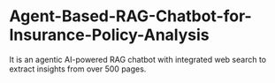 # Agent-Based-RAG-Chatbot-for-Insurance-Policy-Analysis
 It is an agentic AI-powered RAG chatbot with integrated web search to extract insights from over 500 pages.
